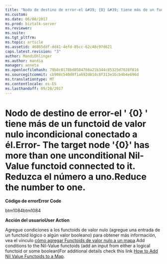 ```yaml
---
title: "Nodo de destino de error-el &#39; {0} &#39; tiene más de un functoid de valor nulo incondicional conectado a él. Reduzca el número a uno. | Microsoft Docs"
ms.custom: 
ms.date: 06/08/2017
ms.prod: biztalk-server
ms.reviewer: 
ms.suite: 
ms.tgt_pltfrm: 
ms.topic: article
ms.assetid: 46865ddf-dd41-4efd-85cc-62c48c97d621
caps.latest.revision: "3"
author: MandiOhlinger
ms.author: mandia
manager: anneta
ms.openlocfilehash: 79b8c0178bd0504760a21b344c85325d7028f816
ms.sourcegitcommit: cb908c540d8f1a692d01dc8f313e16cb4b4e696d
ms.translationtype: MT
ms.contentlocale: es-ES
ms.lasthandoff: 09/20/2017
---
```

# <a name="error--the-target-node-39039-has-more-than-one-unconditional-nil-value-functoid-connected-to-it-reduce-the-number-to-one"></a><span data-ttu-id="de8e6-104">Nodo de destino de error-el &#39; {0} &#39; tiene más de un functoid de valor nulo incondicional conectado a él.</span><span class="sxs-lookup"><span data-stu-id="de8e6-104">Error- The target node &#39;{0}&#39; has more than one unconditional Nil-Value functoid connected to it.</span></span> <span data-ttu-id="de8e6-105">Reduzca el número a uno.</span><span class="sxs-lookup"><span data-stu-id="de8e6-105">Reduce the number to one.</span></span>
<span data-ttu-id="de8e6-106">**Código de error**</span><span class="sxs-lookup"><span data-stu-id="de8e6-106">**Error Code**</span></span>  
  
 <span data-ttu-id="de8e6-107">btm1084</span><span class="sxs-lookup"><span data-stu-id="de8e6-107">btm1084</span></span>  
  
 <span data-ttu-id="de8e6-108">**Acción del usuario**</span><span class="sxs-lookup"><span data-stu-id="de8e6-108">**User Action**</span></span>  
  
 <span data-ttu-id="de8e6-109">Agregue condiciones a los functoids de valor nulo (agregue una entrada de un functoid lógico o algún valor booleano) para obtener más información, vea el vínculo [cómo agregar Functoids de valor nulo a un mapa](http://go.microsoft.com/fwlink/?LinkId=196675).</span><span class="sxs-lookup"><span data-stu-id="de8e6-109">Add conditions to the Nil-Value functoids (add an input from either a logical functoid or some boolean)For additional details check this link [How to Add Nil Value Functoids to a Map](http://go.microsoft.com/fwlink/?LinkId=196675).</span></span>